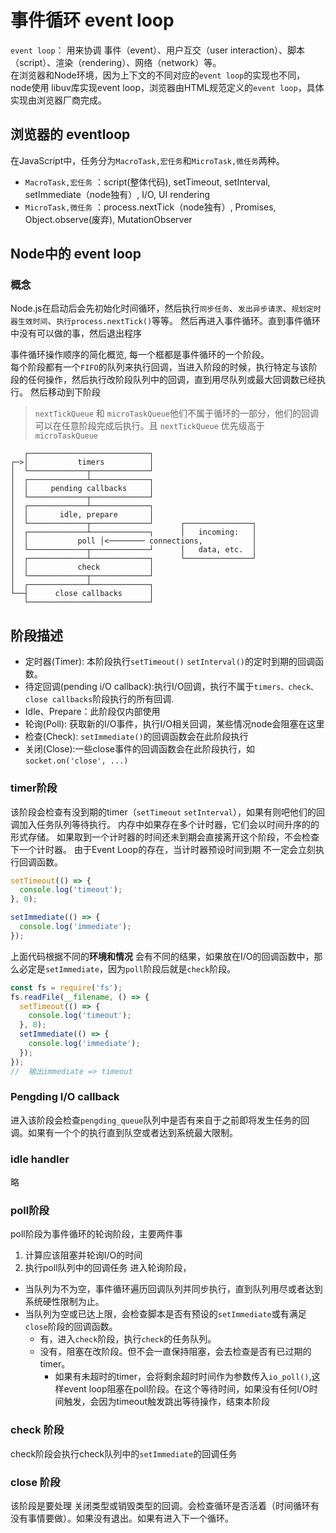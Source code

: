 # 事件循环 event loop
`event loop`： 用来协调 事件（event）、用户互交（user interaction）、脚本（script）、渲染（rendering）、网络（network）等。  
在浏览器和Node环境，因为上下文的不同对应的`event loop`的实现也不同，node使用 libuv库实现event loop，浏览器由HTML规范定义的`event loop`，具体实现由浏览器厂商完成。  
## 浏览器的 eventloop
在JavaScript中，任务分为`MacroTask,宏任务`和`MicroTask,微任务`两种。
- `MacroTask,宏任务` ：script(整体代码), setTimeout, setInterval, setImmediate（node独有）, I/O, UI rendering
- `MicroTask,微任务` ：process.nextTick（node独有）, Promises, Object.observe(废弃), MutationObserver


## Node中的 event loop
### 概念
Node.js在启动后会先初始化时间循环，然后执行`同步任务`、`发出异步请求`、`规划定时器生效时间`、`执行process.nextTick()`等等。 然后再进入事件循环。直到事件循环中没有可以做的事，然后退出程序

事件循环操作顺序的简化概览, 每一个框都是事件循环的一个阶段。    
每个阶段都有一个`FIFO`的队列来执行回调，当进入阶段的时候，执行特定与该阶段的任何操作，然后执行改阶段队列中的回调，直到用尽队列或最大回调数已经执行。 然后移动到下阶段
> `nextTickQueue` 和 `microTaskQueue`他们不属于循环的一部分，他们的回调可以在任意阶段完成后执行。且 `nextTickQueue` 优先级高于 `microTaskQueue`
```
   ┌───────────────────────────┐
┌─>│           timers          │
│  └─────────────┬─────────────┘
│  ┌─────────────┴─────────────┐
│  │     pending callbacks     │
│  └─────────────┬─────────────┘
│  ┌─────────────┴─────────────┐
│  │       idle, prepare       │
│  └─────────────┬─────────────┘      ┌───────────────┐
│  ┌─────────────┴─────────────┐      │   incoming:   │
│  │           poll │<──────── connections,           │
│  └─────────────┬─────────────┘      │   data, etc.  │
│  ┌─────────────┴─────────────┐      └───────────────┘
│  │           check           │
│  └─────────────┬─────────────┘
│  ┌─────────────┴─────────────┐
└──┤      close callbacks      │
   └───────────────────────────┘
```

## 阶段描述
- 定时器(Timer): 本阶段执行`setTimeout()` `setInterval()`的定时到期的回调函数。
- 待定回调(pending i/O callback):执行I/O回调，执行不属于`timers、check、close callbacks`阶段执行的所有回调.
- Idle、Prepare：此阶段仅内部使用
- 轮询(Poll): 获取新的I/O事件，执行I/O相关回调，某些情况node会阻塞在这里       
- 检查(Check): `setImmediate()`的回调函数会在此阶段执行
- 关闭(Close):一些close事件的回调函数会在此阶段执行，如`socket.on('close', ...)`

### timer阶段
该阶段会检查有没到期的timer（`setTimeout` `setInterval`），如果有则吧他们的回调加入任务队列等待执行。 内存中如果存在多个计时器，它们会以时间升序的的形式存储。 如果取到一个计时器的时间还未到期会直接离开这个阶段，不会检查下一个计时器。
由于Event Loop的存在，当计时器预设时间到期 不一定会立刻执行回调函数。
```js
setTimeout(() => {
  console.log('timeout');
}, 0);

setImmediate(() => {
  console.log('immediate');
});
```
上面代码根据不同的**环境和情况** 会有不同的结果，如果放在I/O的回调函数中，那么必定是`setImmediate`，因为`poll`阶段后就是`check`阶段。

```js
const fs = require('fs');
fs.readFile(__filename, () => {
  setTimeout(() => {
    console.log('timeout');
  }, 0);
  setImmediate(() => {
    console.log('immediate');
  });
});
//  输出immediate => timeout
```

### Pengding I/O callback
进入该阶段会检查`pengding_queue`队列中是否有来自于之前即将发生任务的回调。如果有一个个的执行直到队空或者达到系统最大限制。
### idle handler 
略
### poll阶段
poll阶段为事件循环的轮询阶段，主要两件事

   1. 计算应该阻塞并轮询I/O的时间
   2. 执行poll队列中的回调任务
进入轮询阶段，
   - 当队列为不为空，事件循环遍历回调队列并同步执行，直到队列用尽或者达到系统硬性限制为止。
   - 当队列为空或已达上限，会检查脚本是否有预设的`setImmediate`或有满足`close`阶段的回调函数。
     - 有，进入`check`阶段，执行`check`的任务队列。
     - 没有，阻塞在改阶段。但不会一直保持阻塞，会去检查是否有已过期的timer。
         - 如果有未超时的timer，会将剩余超时时间作为参数传入`io_poll()`,这样event loop阻塞在poll阶段。在这个等待时间，如果没有任何I/O时间触发，会因为timeout触发跳出等待操作，结束本阶段  
### check 阶段
check阶段会执行check队列中的`setImmediate`的回调任务

### close 阶段
该阶段是要处理 关闭类型或销毁类型的回调。会检查循环是否活着（时间循环有没有事情要做）。如果没有退出。如果有进入下一个循环。